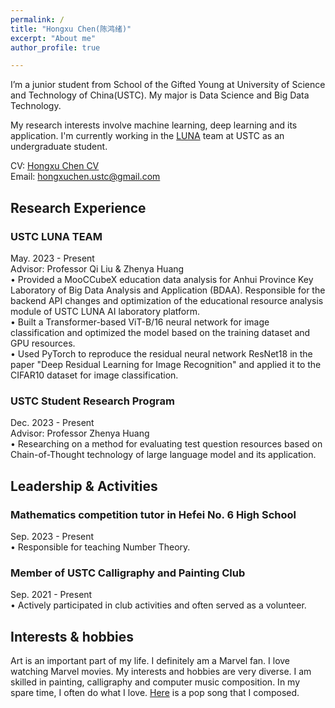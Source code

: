 ```yaml
---
permalink: /
title: "Hongxu Chen(陈鸿绪)"
excerpt: "About me"
author_profile: true

---
```


I’m a junior student from School of the Gifted Young at University of Science and Technology of China(USTC). My major is Data Science and Big Data Technology.   
  
My research interests involve machine learning, deep learning and its application. I'm currently working in the [LUNA](https://luna.bdaa.pro) team at USTC as an undergraduate student.  
  
CV: [Hongxu Chen CV](https://ustcchx.github.io/hongxuchen.github.io/files/Hongxu%20Chen_CV.pdf)  
Email: hongxuchen.ustc@gmail.com

Research Experience
-----
### USTC LUNA TEAM  
May. 2023 - Present  
Advisor: Professor Qi Liu & Zhenya Huang  
•	Provided a MooCCubeX education data analysis for Anhui Province Key Laboratory of Big Data Analysis and Application (BDAA). Responsible for the backend API changes and optimization of the educational resource analysis module of USTC LUNA AI laboratory platform.  
•	Built a Transformer-based ViT-B/16 neural network for image classification and optimized the model based on the training dataset and GPU resources.  
•	Used PyTorch to reproduce the residual neural network ResNet18 in the paper "Deep Residual Learning for Image Recognition" and applied it to the CIFAR10 dataset for image classification.  

  
### USTC Student Research Program  
Dec. 2023 - Present  
Advisor: Professor Zhenya Huang  
•	Researching on a method for evaluating test question resources based on Chain-of-Thought technology of large language model and its application.  

  
Leadership & Activities
-----
### Mathematics competition tutor in Hefei No. 6 High School   
Sep. 2023 - Present  
•	Responsible for teaching Number Theory.  

  
### Member of USTC Calligraphy and Painting Club   
Sep. 2021 - Present  
•	Actively participated in club activities and often served as a volunteer.

Interests & hobbies
-----
Art is an important part of my life. I definitely am a Marvel fan. I love watching Marvel movies. My interests and hobbies are very diverse. I am skilled in painting, calligraphy and computer music composition. In my spare time, I often do what I love. [Here](https://www.bilibili.com/video/BV1hk4y1g7UQ/) is a pop song that I composed.



